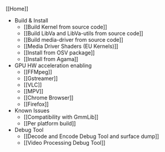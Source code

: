 [[Home]]

- Build & Install
    - [[Build Kernel from source code]]
    - [[Build LibVa and LibVa-utils from source code]]
    - [[Build media-driver from source code]]
    - [[Media Driver Shaders (EU Kernels)]]
    - [[Install from OSV package]]
    - [[Install from Agama]]
- GPU HW acceleration enabling
    - [[FFMpeg]]
    - [[Gstreamer]]
    - [[VLC]]
    - [[MPV]]
    - [[Chrome Browser]]
    - [[Firefox]]
- Known Issues
    - [[Compatibility with GmmLib]]
    - [[Per platform build]]
- Debug Tool
    - [[Decode and Encode Debug Tool and surface dump]]
    - [[Video Processing Debug Tool]]